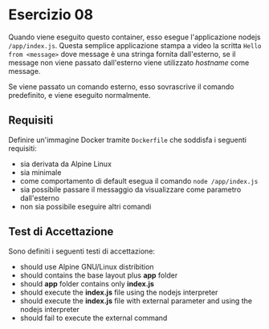 # Esercizio 08
Quando viene eseguito questo container, esso esegue l'applicazione nodejs ```/app/index.js```. Questa semplice applicazione stampa a video la scritta ```Hello from <message>``` dove message è una stringa fornita dall'esterno, se il message non viene passato dall'esterno viene utilizzato _hostname_ come message.

Se viene passato un comando esterno, esso sovrascrive il comando predefinito, e viene eseguito normalmente.

## Requisiti
Definire un'immagine Docker tramite ```Dockerfile``` che soddisfa i seguenti requisiti:
- sia derivata da Alpine Linux
- sia minimale
- come comportamento di default esegua il comando ```node /app/index.js```
- sia possibile passare il messaggio da visualizzare come parametro dall'esterno
- non sia possibile eseguire altri comandi

## Test di Accettazione
Sono definiti i seguenti testi di accettazione:
- should use Alpine GNU/Linux distribition
- should contains the base layout plus **app** folder
- should **app** folder contains only **index.js**
- should execute the **index.js** file using the nodejs interpreter
- should execute the **index.js** file with external parameter and using the nodejs interpreter
- should fail to execute the external command
